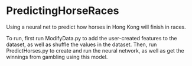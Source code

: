 # PredictingHorseRaces
Using a neural net to predict how horses in Hong Kong will finish in races.

To run, first run ModifyData.py to add the user-created features to the dataset, as well as shuffle the values in the dataset.
Then, run PredictHorses.py to create and run the neural network, as well as get the winnings from gambling using this model.
